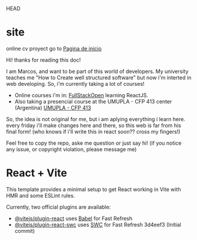 HEAD
# site
online cv proyect
go to [Pagina de inicio ](https://marcosadrianl.github.io/site)

Hi! thanks for reading this doc! 

I am Marcos, and want to be part of this world of developers. My university teaches me "How to Create well structured software" but now i'm interted in 
web developing. So, i'm currently taking a lot of courses! 

- Online courses i'm in: [FullStackOpen](http://fullstackopen.com) learning ReactJS.
- Also taking a presencial course at the UMUPLA - CFP 413 center (Argentina) [UMUPLA - CFP 413](https://umupla.wordpress.com/cfp-no-413/)

So, the idea is not original for me, but i am aplying everything i learn here. every friday i'll make changes here and there, so this web is far from his final
form! (who knows if i'll write this in react soon?? cross my fingers!)

Feel free to copy the repo, aske me question or just say hi! (if you notice any issue, or copyright violation, please message me)


# React + Vite

This template provides a minimal setup to get React working in Vite with HMR and some ESLint rules.

Currently, two official plugins are available:

- [@vitejs/plugin-react](https://github.com/vitejs/vite-plugin-react/blob/main/packages/plugin-react/README.md) uses [Babel](https://babeljs.io/) for Fast Refresh
- [@vitejs/plugin-react-swc](https://github.com/vitejs/vite-plugin-react-swc) uses [SWC](https://swc.rs/) for Fast Refresh
3d4eef3 (Initial commit)
